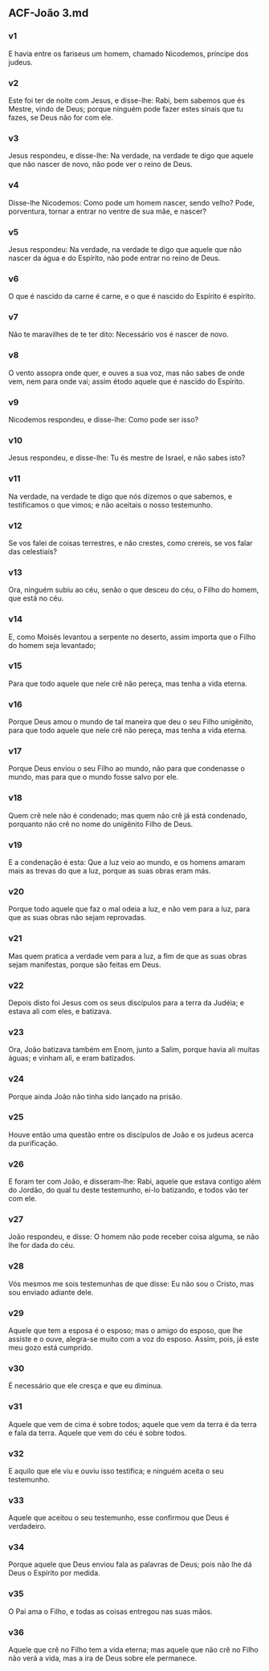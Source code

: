 ## ACF-João 3.md
### v1
 E havia entre os fariseus um homem, chamado Nicodemos, príncipe dos judeus.
### v2
 Este foi ter de noite com Jesus, e disse-lhe: Rabi, bem sabemos que és Mestre, vindo de Deus; porque ninguém pode fazer estes sinais que tu fazes, se Deus não for com ele.
### v3
 Jesus respondeu, e disse-lhe: Na verdade, na verdade te digo que aquele que não nascer de novo, não pode ver o reino de Deus.
### v4
 Disse-lhe Nicodemos: Como pode um homem nascer, sendo velho? Pode, porventura, tornar a entrar no ventre de sua mãe, e nascer?
### v5
 Jesus respondeu: Na verdade, na verdade te digo que aquele que não nascer da água e do Espírito, não pode entrar no reino de Deus.
### v6
 O que é nascido da carne é carne, e o que é nascido do Espírito é espírito.
### v7
 Não te maravilhes de te ter dito: Necessário vos é nascer de novo.
### v8
 O vento assopra onde quer, e ouves a sua voz, mas não sabes de onde vem, nem para onde vai; assim étodo aquele que é nascido do Espírito.
### v9
 Nicodemos respondeu, e disse-lhe: Como pode ser isso?
### v10
 Jesus respondeu, e disse-lhe: Tu és mestre de Israel, e não sabes isto?
### v11
 Na verdade, na verdade te digo que nós dizemos o que sabemos, e testificamos o que vimos; e não aceitais o nosso testemunho.
### v12
 Se vos falei de coisas terrestres, e não crestes, como crereis, se vos falar das celestiais?
### v13
 Ora, ninguém subiu ao céu, senão o que desceu do céu, o Filho do homem, que está no céu.
### v14
 E, como Moisés levantou a serpente no deserto, assim importa que o Filho do homem seja levantado;
### v15
 Para que todo aquele que nele crê não pereça, mas tenha a vida eterna.
### v16
 Porque Deus amou o mundo de tal maneira que deu o seu Filho unigênito, para que todo aquele que nele crê não pereça, mas tenha a vida eterna.
### v17
 Porque Deus enviou o seu Filho ao mundo, não para que condenasse o mundo, mas para que o mundo fosse salvo por ele.
### v18
 Quem crê nele não é condenado; mas quem não crê já está condenado, porquanto não crê no nome do unigênito Filho de Deus.
### v19
 E a condenação é esta: Que a luz veio ao mundo, e os homens amaram mais as trevas do que a luz, porque as suas obras eram más.
### v20
 Porque todo aquele que faz o mal odeia a luz, e não vem para a luz, para que as suas obras não sejam reprovadas.
### v21
 Mas quem pratica a verdade vem para a luz, a fim de que as suas obras sejam manifestas, porque são feitas em Deus.
### v22
 Depois disto foi Jesus com os seus discípulos para a terra da Judéia; e estava ali com eles, e batizava.
### v23
 Ora, João batizava também em Enom, junto a Salim, porque havia ali muitas águas; e vinham ali, e eram batizados.
### v24
 Porque ainda João não tinha sido lançado na prisão.
### v25
 Houve então uma questão entre os discípulos de João e os judeus acerca da purificação.
### v26
 E foram ter com João, e disseram-lhe: Rabi, aquele que estava contigo além do Jordão, do qual tu deste testemunho, ei-lo batizando, e todos vão ter com ele.
### v27
 João respondeu, e disse: O homem não pode receber coisa alguma, se não lhe for dada do céu.
### v28
 Vós mesmos me sois testemunhas de que disse: Eu não sou o Cristo, mas sou enviado adiante dele.
### v29
 Aquele que tem a esposa é o esposo; mas o amigo do esposo, que lhe assiste e o ouve, alegra-se muito com a voz do esposo. Assim, pois, já este meu gozo está cumprido.
### v30
 É necessário que ele cresça e que eu diminua.
### v31
 Aquele que vem de cima é sobre todos; aquele que vem da terra é da terra e fala da terra. Aquele que vem do céu é sobre todos.
### v32
 E aquilo que ele viu e ouviu isso testifica; e ninguém aceita o seu testemunho.
### v33
 Aquele que aceitou o seu testemunho, esse confirmou que Deus é verdadeiro.
### v34
 Porque aquele que Deus enviou fala as palavras de Deus; pois não lhe dá Deus o Espírito por medida.
### v35
 O Pai ama o Filho, e todas as coisas entregou nas suas mãos.
### v36
 Aquele que crê no Filho tem a vida eterna; mas aquele que não crê no Filho não verá a vida, mas a ira de Deus sobre ele permanece.
